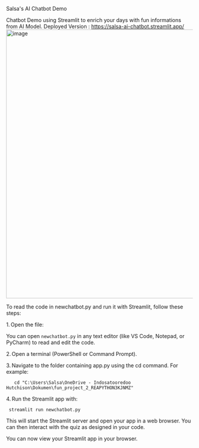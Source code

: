 Salsa's AI Chatbot Demo

Chatbot Demo using Streamlit to enrich your days with fun informations from AI Model.
Deployed Version : https://salsa-ai-chatbot.streamlit.app/
<img width="1366" height="724" alt="image" src="https://github.com/user-attachments/assets/94fcf062-adaa-46cf-99aa-f43db278d056" />

To read the code in newchatbot.py and run it with Streamlit, follow these steps:

1. Open the file:

You can open `newchatbot.py` in any text editor (like VS Code, Notepad, or PyCharm) to read and edit the code.

2. Open a terminal (PowerShell or Command Prompt).

3. Navigate to the folder containing app.py using the cd command. For example:
```
   cd "C:\Users\Salsa\OneDrive - Indosatooredoo Hutchison\Dokumen\fun_project_2_REAPYTHON3KJNMZ"
```
4. Run the Streamlit app with:
```
 streamlit run newchatbot.py
```
This will start the Streamlit server and open your app in a web browser. You can then interact with the quiz as designed in your code.

You can now view your Streamlit app in your browser.
